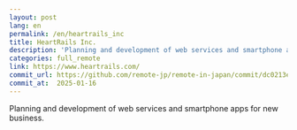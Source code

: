 ```yaml
---
layout: post
lang: en
permalink: /en/heartrails_inc
title: HeartRails Inc.
description: 'Planning and development of web services and smartphone apps for new business.'
categories: full_remote
link: https://www.heartrails.com/
commit_url: https://github.com/remote-jp/remote-in-japan/commit/dc0213e5d3bf547e1dd7b4da3b612a689016ef3e
commit_at:  2025-01-16
---
```


<p>Planning and development of web services and smartphone apps for new business.</p>
